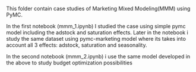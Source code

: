 This folder contain case studies of Marketing Mixed Modeling(MMM) using PyMC.

In the first notebook (mmm_1.ipynb) I studied the case using simple pymc model including the adstock and saturation effects.
Later in the notebook i study the same dataset using pymc-marketing model where its takes into account all 3 effects: adstock, saturation and seasonality.

In the second notebook (mmm_2.ipynb) i use the same model developed in the above to study budget optimization possibilities